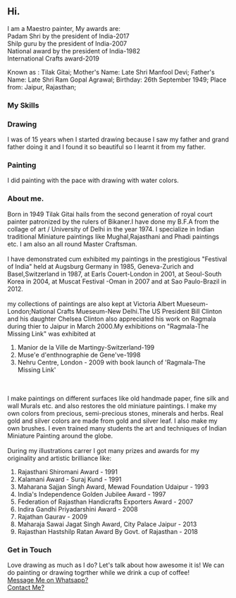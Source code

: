 ## Hi.

I am a Maestro painter, My awards are:                 
Padam Shri by the president of India-2017          
Shilp guru by the president of India-2007          
National award by the president of India-1982           
International Crafts award-2019                                       

Known as : Tilak Gitai;
Mother's Name: Late Shri Manfool Devi;
Father's Name: Late Shri Ram Gopal Agrawal;
Birthday: 26th September 1949;
Place from: Jaipur, Rajasthan;
   
### My Skills
<h3>Drawing</h3>
I was of 15 years when I started drawing because I saw my father and grand father doing it and I found it so beautiful so I learnt it from my father.

<h3>Painting</h3>
I did painting with the pace with drawing with water colors.

### About me.
Born in 1949 Tilak Gitai hails from the second generation of royal court painter patronized by the rulers of Bikaner.I have done my B.F.A from the collage of art / University of Delhi in the year 1974. I specialize in Indian traditional Miniature paintings like Mughal,Rajasthani and Phadi paintings etc. I am also an all round Master Craftsman.
<br>
<br>
I have demonstrated cum exhibited my paintings in the prestigious "Festival of India" held at Augsburg Germany in 1985, Geneva-Zurich and Basel,Switzerland in 1987, at Earls Couert-London in 2001, at Seoul-South Korea in 2004, at Muscat Festival -Oman in 2007 and at Sao Paulo-Brazil in 2012.
<br>
<br>
my collections of paintings are also kept at Victoria Albert Mueseum-London;National Crafts Mueseum-New Delhi.The US President Bill Clinton and his daughter Chelsea Clinton also appreciated his work on Ragmala during thier to Jaipur in March 2000.My exhibitions on "Ragmala-The Missing Link" was exhibited at

1. Manior de la Ville de Martingy-Switzerland-199
2. Muse'e d'enthnographie de Gene've-1998
3. Nehru Centre, London - 2009 with book launch of 'Ragmala-The Missing Link'
<br>
<br>
I make paintings on different surfaces like old handmade paper, fine silk and wall Murals etc. and also restores the old miniature paintings. I make my own colors from precious, semi-precious stones, minerals and herbs. Real gold and silver colors are made from gold and silver leaf. I also make my own brushes. I even trained many students the art and techniques of Indian Miniature Painting around the globe.
<br>
<br>
During my illustrations carrer I got many prizes and awards for my originality and artistic brilliance like:

1. Rajasthani Shiromani Award - 1991
2. Kalamani Award - Suraj Kund - 1991
3. Maharana Sajjan Singh Award, Mewad Foundation Udaipur - 1993
4. India's Independence Golden Jubilee Award - 1997
5. Federation of Rajasthan Handicrafts Exporters Award - 2007
6. Indira Gandhi Priyadarshini Award - 2008
7. Rajathan Gaurav - 2009
8. Maharaja Sawai Jagat Singh Award, City Palace Jaipur - 2013
9. Rajasthan Hastshilp Ratan Award By Govt. of Rajasthan - 2018

### Get in Touch

Love drawing as much as I do? Let's talk about how awesome it is! We can do painting or drawing togrther while we drink a cup of coffee!
<br>
<a href="https://api.whatsapp.com/send/?phone=9314149883&text&app_absent=0">Message Me on Whatsapp?</a>
<br>
<a href="file:///C:/Users/devya/OneDrive/Documents/web%20devolopment/CSS-tilak%20gitai/my%20contacts.html">Contact Me?</a>
